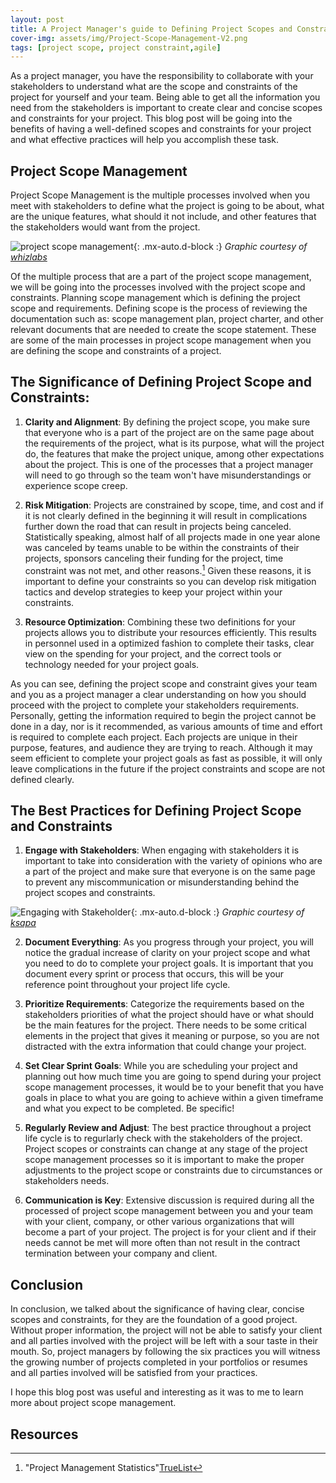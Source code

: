 ```yaml
---
layout: post
title: A Project Manager's guide to Defining Project Scopes and Constraints
cover-img: assets/img/Project-Scope-Management-V2.png
tags: [project scope, project constraint,agile]
---
```


As a project manager, you have the responsibility to collaborate with your stakeholders to understand what are the scope and constraints 
of the project for yourself and your team. Being able to get all the information you need from the stakeholders is important to create
clear and concise scopes and constraints for your project. This blog post will be going into the benefits of having a well-defined scopes
and constraints for your project and what effective practices will help you accomplish these task.

## Project Scope Management

Project Scope Management is the multiple processes involved when you meet with stakeholders to define what the project is going to be 
about, what are the unique features, what should it not include, and other features that the stakeholders would want from the project.

![project scope management](/agile-blog/assets/img/Project_Scope_Management.png){: .mx-auto.d-block :}
*Graphic courtesy of [whizlabs](https://www.whizlabs.com/blog/project-scope-management/)*

Of the multiple process that are a part of the project scope management, we will be going into the processes involved with the project scope
and constraints. Planning scope management which is defining the project scope and requirements. Defining scope is the process of reviewing 
the documentation such as: scope management plan, project charter, and other relevant documents that are needed to create the scope statement.
These are some of the main processes in project scope management when you are defining the scope and constraints of a project.

## The Significance of Defining Project Scope and Constraints:

1. **Clarity and Alignment**: By defining the project scope, you make sure that everyone who is a part of the project are on the same 
page about the requirements of the project, what is its purpose, what will the project do, the features that make the project unique, 
among other expectations about the project. This is one of the processes that a project manager will need to go through so the team 
won't have misunderstandings or experience scope creep.

2. **Risk Mitigation**: Projects are constrained by scope, time, and cost and if it is not clearly defined in the beginning it will 
result in complications further down the road that can result in projects being canceled. Statistically speaking, almost half of all 
projects made in one year alone was canceled by teams unable to be within the constraints of their projects, sponsors canceling their 
funding for the project, time constraint was not met, and other reasons.[^1] Given these reasons, it is important to define your constraints
so you can develop risk mitigation tactics and develop strategies to keep your project within your constraints.

3. **Resource Optimization**: Combining these two definitions for your projects allows you to distribute your resources efficiently. This 
results in personnel used in a optimized fashion to complete their tasks, clear view on the spending for your project, and the correct 
tools or technology needed for your project goals.

As you can see, defining the project scope and constraint gives your team and you as a project manager a clear understanding on how you
should proceed with the project to complete your stakeholders requirements. Personally, getting the information required to begin the 
project cannot be done in a day, nor is it recommended, as various amounts of time and effort is required to complete each project. Each 
projects are unique in their purpose, features, and audience they are trying to reach. Although it may seem efficient to complete your 
project goals as fast as possible, it will only leave complications in the future if the project constraints and scope are not defined 
clearly.

## The Best Practices for Defining Project Scope and Constraints
1. **Engage with Stakeholders**: When engaging with stakeholders it is important to take into consideration with the variety of opinions
who are a part of the project and make sure that everyone is on the same page to prevent any miscommunication or misunderstanding behind
the project scopes and constraints.

![Engaging with Stakeholder](/agile-blog/assets/img/stakeholder-engagement-strategy-practical-recommendations.jpg){: .mx-auto.d-block :}
*Graphic courtesy of [ksapa](https://ksapa.org/how-to-make-stakeholder-engagement-meaningful/)*

2. **Document Everything**: As you progress through your project, you will notice the gradual increase of clarity on your project scope
and what you need to do to complete your project goals. It is important that you document every sprint or process that occurs, this will
be your reference point throughout your project life cycle.

3. **Prioritize Requirements**: Categorize the requirements based on the stakeholders priorities of what the project should have or what 
should be the main features for the project. There needs to be some critical elements in the project that gives it meaning or purpose, so 
you are not distracted with the extra information that could change your project.

4. **Set Clear Sprint Goals**: While you are scheduling your project and planning out how much time you are going to spend during your
project scope management processes, it would be to your benefit that you have goals in place to what you are going to achieve within a 
given timeframe and what you expect to be completed. Be specific!

5. **Regularly Review and Adjust**: The best practice throughout a project life cycle is to regurlarly check with the stakeholders of the
project. Project scopes or constraints can change at any stage of the project scope management processes so it is important to make the 
proper adjustments to the project scope or constraints due to circumstances or stakeholders needs. 

6. **Communication is Key**: Extensive discussion is required during all the processed of project scope management between you and 
your team with your client, company, or other various organizations that will become a part of your project. The project is for your 
client and if their needs cannot be met will more often than not result in the contract termination between your company and client.

## Conclusion
In conclusion, we talked about the significance of having clear, concise scopes and constraints, for they are the foundation of a good
project. Without proper information, the project will not be able to satisfy your client and all parties involved with the project will
be left with a sour taste in their mouth. So, project managers by following the six practices you will witness the growing number of 
projects completed in your portfolios or resumes and all parties involved will be satisfied from your practices.

I hope this blog post was useful and interesting as it was to me to learn more about project scope management.

## Resources

[^1]: "Project Management Statistics"[TrueList](https://truelist.co/blog/project-management-statistics/)

